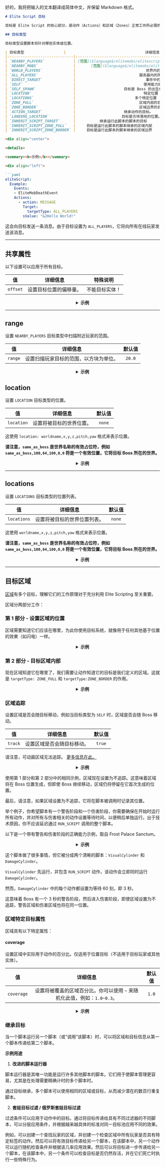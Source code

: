 好的，我将把输入的文本翻译成简体中文，并保留 Markdown 格式。

```markdown
# Elite Script 目标

目标是 Elite Script 的核心部分，是动作（Actions）和区域（Zones）正常工作所必需的。

## 目标类型

目标类型设置脚本将针对哪些实体或位置。

| 目标类型                  |                                    详细信息                                     |                                                                                                   特殊说明                                                                                                   |
|------------------------------|:------------------------------------------------------------------------------:|:-----------------------------------------------------------------------------------------------------------------------------------------------------------------------------------------------------------:|
| `NEARBY_PLAYERS`             | [范围]($language$/elitemobs/elitescript_targets.md&section=range)内的玩家  |                                                                需要 [`range`]($language$/elitemobs/elitescript_targets.md&section=range)                                                                |
| `NEARBY_MOBS`                |       [范围]($language$/elitemobs/elitescript_targets.md&section=range)内的生物        |                                                                需要 [`range`]($language$/elitemobs/elitescript_targets.md&section=range)                                                                |
| `WORLD_PLAYERS`              |                                世界内的玩家                                |                                                                                                      ❌                                                                                                      |
| `ALL_PLAYERS`                |                             服务器内的所有玩家                              |                                                                                                      ❌                                                                                                      |
| `DIRECT_TARGET`              |                                事件中的玩家                                |                                                                   [需要兼容的事件]($language$/elitemobs/elitescript_events.md)                                                                   |
| `SELF`                       |                               使用能力的精英生物                                |                                                                                                      ❌                                                                                                      |
| `SELF_SPAWN`                 |                      目标是 Boss 的出生位置                      |                                                                                                      ❌                                                                                                      |
| `LOCATION`                   |                               特定位置                                |                                                             需要 [`location`]($language$/elitemobs/elitescript_targets.md&section=location)                                                             |
| `LOCATIONS`                  |                           多个特定位置                           |                                                            需要 [`locations`]($language$/elitemobs/elitescript_targets.md&section=locations)                                                            |
| `ZONE_FULL`                  |                             区域内部的目标                             |                                                                        需要 [`Zone`]($language$/elitemobs/elitescript_zones.md)                                                                         |
| `ZONE_BORDER`                |                             区域边界的目标                             |                                                                        需要 [`Zone`]($language$/elitemobs/elitescript_zones.md)                                                                         |
| `ACTION_TARGET`              |                      继承动作的目标。                      |                 **只能用于动作的[条件]($language$/elitemobs/elitescript_conditions.md)和[相对向量]($language$/elitemobs/elitescript_relative_vectors.md)!!**                 |
| `LANDING_LOCATION`           |                     目标是方块落地的位置。                      |                                        **只能用于 [`SPAWN_FALLING_BLOCK` 动作]($language$/elitemobs/elitescript_actions.md&section=spawn_falling_block)!**                                         |
| `INHERIT_SCRIPT_TARGET`      |           继承运行此脚本的脚本的目标            |                                                                          只有当脚本被另一个脚本调用时才能运行！                                                                           |
| `INHERIT_SCRIPT_ZONE_FULL`   |     目标是运行此脚本的脚本继承的区域内部     |                                                 需要**调用此脚本的脚本中的** [`Zone`]($language$/elitemobs/elitescript_zones.md)！                                                  |
| `INHERIT_SCRIPT_ZONE_BORDER` |     目标是运行此脚本的脚本继承的区域边界     |                                                 需要**调用此脚本的脚本中的** [`Zone`]($language$/elitemobs/elitescript_zones.md)！                                                  |

<div align="center">

<details> 

<summary><b>示例</b></summary>

<div align="left">

```yaml
eliteScript:
  Example:
    Events:
    - EliteMobDeathEvent
    Actions:
      - action: MESSAGE
        Target:
          targetType: ALL_PLAYERS
        sValue: "&2Hello World!"
```

这会向目标发送一条消息。由于目标设置为 `ALL_PLAYERS`，它将向所有在线玩家发送该消息。

</div>

</details>

</div>

---

## 共享属性

以下设置可以应用于所有目标。

| 值 | 详细信息 | 特殊说明 |
| --- | :-: | :-: |
| `offset` | 设置目标位置的偏移量。 | 不能目标实体！ |

<div align="center">

<details> 

<summary><b>示例</b></summary>

<div align="left">

```yaml
eliteScript:
  Example:
    Events:
    - EliteMobDeathEvent
    Actions
    - action: STRIKE_LIGHTNING
      Target:
        targetType: SELF
        offset: "0,2,0"
```

这会在 Boss 上方 2 格处召唤闪电。请注意，STRIKE_LIGHTNING 使用位置，不影响实体，因此可以设置偏移量。

你不能设置偏移量来发送消息，因为消息是发送给玩家的。但是，你可以为一个区域设置偏移量，然后该区域可以目标实体。

</div>

</details>

</div>

---

## range

设置 `NEARBY_PLAYERS` 目标类型中扫描附近玩家的范围。

| 值 | 详细信息 | 默认值 |
| --- | :-: | :-: |
| `range` | 设置扫描玩家目标的范围，以方块为单位。 | `20.0` |

<div align="center">

<details> 

<summary><b>示例</b></summary>

<div align="left">

```yaml
eliteScript:
  Example:
    Events:
    - EliteMobDeathEvent
    Actions:
      - action: MESSAGE
        Target:
          targetType: NEARBY_PLAYERS
          range: 25.0
        sValue: "&2Targeted players within 25 blocks!"
```

这会在 Boss 死亡时向 Boss 25 格范围内的玩家发送一条消息。

</div>

</details>

</div>

## location

设置 `LOCATION` 目标类型的位置。

| 值 | 详细信息 | 默认值 |
| --- | :-: | :-: |
| `location` | 设置将被目标的世界位置。 | `none` |

这使用 `location: worldname,x,y,z,pitch,yaw` 格式来表示位置。

**请注意，`same_as_boss` 是世界名称的有效占位符，例如 `same_as_boss,100,64,100,0,0` 将是一个有效位置，它将目标 Boss 所在的世界。**

<div align="center">

<details> 

<summary><b>示例</b></summary>

<div align="left">

```yaml
eliteScript:
  Example:
    Events:
    - EliteMobDeathEvent
    Actions
    - action: STRIKE_LIGHTNING
      Target:
        targetType: LOCATION
        location: "myWorld,100,64,200,0,0"
```

这会在名为 `myWorld` 的世界中，位置 x=100, y=64, z=200 处召唤一道闪电。

</div>

</details>

</div>

---

## locations

设置 `LOCATIONS` 目标类型的位置列表。

| 值 | 详细信息 | 默认值 |
| --- | :-: | :-: |
| `locations` | 设置将被目标的世界位置列表。 | `none` |

这使用 `worldname,x,y,z,pitch,yaw` 格式来表示位置。

**请注意，`same_as_boss` 是世界名称的有效占位符，例如 `same_as_boss,100,64,100,0,0` 将是一个有效位置，它将目标 Boss 所在的世界。**

<div align="center">

<details> 

<summary><b>示例</b></summary>

<div align="left">

```yaml
eliteScript:
  Example:
    Events:
    - EliteMobDeathEvent
    Actions
    - action: STRIKE_LIGHTNING
      Target:
        targetType: LOCATIONS
        locations:
        - "myWorld,100,64,200,0,0"
        - "same_as_boss,-100,12,130,0,0"
```

这会在名为 `myWorld` 的世界中，位置 x=100, y=64, z=200 处召唤一道闪电，并在 Boss 所在的世界中，位置 x=-100, y=12, z=130 处召唤另一道闪电。

</div>

</details>

</div>

---

## 目标区域

[区域]($language$/elitemobs/elitescript_zones.md)有多个目标，理解它们的工作原理对于充分利用 Elite Scripting 至关重要。

区域分两部分工作：

### 第 1 部分 - 设置区域的位置

区域需要知道它们应该在哪里，为此你使用目标系统，就像用于任何其他基于位置的效果（如闪电）一样。

<div align="center">

<details> 

<summary><b>示例</b></summary>

<div align="left">

```yaml
eliteScript:
  VisualCylinder:
    Events:
    - EliteMobDamagedEvent
    Zone:
      radius: 10.0
      shape: CYLINDER
      height: 1
      filter: PLAYER
      borderRadius: 5.0
      Target:
        targetType: SELF
```

这会在 Boss 周围生成一个圆柱形区域。请注意，此示例中尚未设置任何动作，这将在下面介绍。

某些区域，如 [STATIC_RAY]($language$/elitemobs/elitescript_zones.md&section=static_ray)，有两个或更多目标。这是因为射线是线，而线由两个点定义。这在[区域页面]($language$/elitemobs/elitescript_zones.md)中有更详细的介绍，但它们基本都以相同的方式工作。

</div>

</details>

</div>

### 第 2 部分 - 目标区域内部

现在区域知道它在哪里了，我们需要让动作知道它的目标是我们定义的区域。这就是 `targetType: ZONE_FULL` 和 `targetType:ZONE_BORDER` 的作用。

<div align="center">

<details> 

<summary><b>示例</b></summary>

<div align="left">

```yaml
eliteScript:
  VisualCylinder:
    Events:
    - EliteMobDamagedEvent
    Zone:
      radius: 10.0
      shape: CYLINDER
      height: 1
      filter: PLAYER
      borderRadius: 5.0
      Target:
        targetType: SELF
    Actions:
    - action: SPAWN_PARTICLE
      times: 12
      repeatEvery: 5
      particles:
      - particle: SMOKE_NORMAL
      Target:
        targetType: ZONE_FULL
```

使用第一部分中的相同区域，我们现在添加动作。此动作的目标是 `ZONE_FULL`，这意味着它将在整个区域内部生成粒子。

请注意，并非所有区域都提供 ZONE_BORDER。更多信息请参阅[脚本区域]($language$/elitemobs/elitescript_zones.md)页面。

</div>

</details>

</div>

### 区域追踪

设置区域是否会随目标移动，例如当目标类型为 `SELF` 时，区域是否会随 Boss 移动。

| 值 | 详细信息 | 默认值 |
| --- | :-: | :-: |
| `track` | 设置区域是否会随目标移动。 | `true` |

请注意，可动画区域无法追踪。 [更多信息在此。]($language$/elitemobs/elitescript_zones.md&section=animatable)

<div align="center">

<details> 

<summary><b>示例</b></summary>

<div align="left">

```yaml
eliteScript:
  VisualCylinder:
    Events:
    - EliteMobDamagedEvent
    Zone:
      radius: 10.0
      shape: CYLINDER
      height: 1
      filter: PLAYER
      borderRadius: 5.0
      Target:
        targetType: SELF
    Actions:
    - action: SPAWN_PARTICLE
      times: 12
      repeatEvery: 5
      particles:
      - particle: SMOKE_NORMAL
      Target:
        targetType: ZONE_FULL
        track: false
```

</div>

</details>

</div>

使用第 1 部分和第 2 部分中的相同示例，区域现在设置为不追踪。这意味着区域将在 Boss 位置生成，但即使 Boss 继续移动，区域仍将停留在它首次生成的位置。

最后，请注意，如果区域设置为不追踪，它将在脚本被调用时记录其位置。

举个例子，你希望脚本有一个警告阶段和一个伤害阶段，你需要确保在开始时运行所有动作，并对所有与伤害相关的动作设置等待时间，以便稍后单独运行。出于技术原因，你不应该延迟通过 `RUN_SCRIPT` 调用的整个脚本。

以下是一个带有警告和伤害阶段的正确能力示例，取自 Frost Palace Sanctum。

<div align="center">

<details> 

<summary><b>示例</b></summary>

<div align="left">

```yaml
eliteScript:
  VisualCylinder:
    Events:
    - EliteMobDamagedEvent
    Zone:
      radius: 10.0
      shape: CYLINDER
      height: 1
      filter: PLAYER
      borderRadius: 5.0
      Target:
        targetType: SELF
    Actions:
    - action: SPAWN_PARTICLE
      times: 12
      repeatEvery: 5
      particles:
      - particle: SMOKE_NORMAL
      Target:
        targetType: ZONE_FULL
        track: false
    - action: SPAWN_PARTICLE
      wait: 60 # 等待 60 刻（3 秒）
      times: 13
      repeatEvery: 3
      particles:
      - particle: FLAME
        amount: 0
        x: 0
        y: 1
        z: 0
        speed: 0.2
      - particle: FLAME
        amount: 0
        x: 0.5
        y: 1
        z: 0.5
        speed: 0.2
      - particle: FLAME
        amount: 0
        x: 0
        y: 1
        z: 0.5
        speed: 0.2
      - particle: FLAME
        amount: 0
        x: 0.5
        y: 1
        z: 0
        speed: 0.2
      - particle: FLAME
        amount: 0
        x: -0.5
        y: 1
        z: -0.5
        speed: 0.2
      - particle: FLAME
        amount: 0
        x: -0.5
        y: 1
        z: 0
        speed: 0.2
      - particle: FLAME
        amount: 0
        x: 0
        y: 1
        z: -0.5
        speed: 0.2
      - particle: FLAME
        amount: 0
        x: -0.5
        y: 1
        z: 0.5
        speed: 0.2
      - particle: FLAME
        amount: 0
        x: 0.5
        y: 1
        z: -0.5
        speed: 0.2
      Target:
        targetType: ZONE_FULL
        track: false
    - action: RUN_SCRIPT # 立即运行 DamageCylinder 脚本
      scripts:
      - DamageCylinder
    - action: PLAY_ANIMATION
      sValue: fire_zone
      Target:
        targetType: SELF
    - action: SET_MOB_AI
      duration: 100
      bValue: false
      Target:
        targetType: SELF
    Cooldowns:
      local: 1200
      global: 300
  DamageCylinder:
    Zone:
      radius: 10.0
      shape: CYLINDER
      height: 10
      filter: PLAYER
      borderRadius: 5.0
      Target:
        targetType: SELF
        offset: 0,-1,0
    Actions:
    - action: DAMAGE
      wait: 60 # 等待 60 刻（3 秒）
      repeatEvery: 10
      times: 4
      multiplier: 4
      Target:
        targetType: ZONE_FULL
        track: false
    - action: SET_ON_FIRE
      wait: 60 # 等待 60 刻（3 秒）
      duration: 80
      Target:
        targetType: ZONE_FULL
        track: false
```

</div>

</details>

</div>

这个脚本做了很多事情，但它被分成两个清晰的脚本：`VisualCylinder` 和 `DamageCylinder`。

`VisualCylinder` 先运行，并包含 `RUN_SCRIPT` 动作，该动作会立即同时运行 `DamageCylinder`。

然而，`DamageCylinder` 中的每个动作都设置为等待 60 刻，即 3 秒。

这意味着 Boss 有一个 3 秒的警告阶段，然后进入伤害阶段，即使区域设置为不追踪，警告区域和伤害区域也将在同一位置。

### 区域特定目标属性

区域具有以下特定属性：

#### coverage

设置区域中实际用于动作的百分比。仅适用于位置目标（不适用于目标玩家或其他实体）。

| 值 | 详细信息 | 默认值 |
| --- | :-: | :-: |
| `coverage` | 设置将被覆盖的区域百分比。你可以使用 `~` 来随机化此值，例如：`1.0~0.3`。 | `1.0` |

<div align="center">

<details> 

<summary><b>示例</b></summary>

<div align="left">

```yaml
eliteScript:
  VisualCylinder:
    Events:
    - EliteMobDamagedEvent
    Zone:
      radius: 10.0
      shape: CYLINDER
      height: 1
      filter: PLAYER
      borderRadius: 5.0
      Target:
        targetType: SELF
    Actions:
    - action: SPAWN_PARTICLE
      times: 12
      repeatEvery: 5
      particles:
      - particle: SMOKE_NORMAL
      Target:
        targetType: ZONE_FULL
        track: false
        coverage: 0.5 # 仅覆盖区域的 50%
```

在这种情况下，只有 50% 的区域会被粒子覆盖。

</div>

</details>

</div>

### 继承目标

当一个脚本运行另一个脚本（或“调用”该脚本）时，可以将区域和目标信息从第一个脚本传递给第二个脚本。

**示例用途**

1. **改进的脚本运行器**

脚本运行器是其唯一功能是运行许多其他脚本的脚本。它们用于使脚本管理更容易，尤其是在处理需要精确计时的多个脚本时。

通过目标继承，多个脚本可以使用相同的区域或目标，从而减少潜在的数百行重复脚本。

2. **套娃目标过滤 / 俄罗斯套娃目标过滤**

过滤条件可以应用于动作中的目标。通过将目标传递给具有不同过滤器的不同脚本，可以分层应用条件，并根据越来越具体的标准对同一目标池应用不同的效果。

例如，可以创建一个查找玩家的区域，并创建一个检查区域中所有玩家是否具有特定标签的动作。然后可以将有效目标传递给另一个脚本，在该脚本中，另一个动作可以运行随机检查条件并根据该几率应用效果。然后可以将目标进一步传递给另一个脚本，在该脚本中，另一个条件可以检查目标是否仍然存活，并在它们死亡时执行一些特殊行为。
```Please specify the language you would like the text translated into. I will then translate it, making sure to retain the markdown formatting.